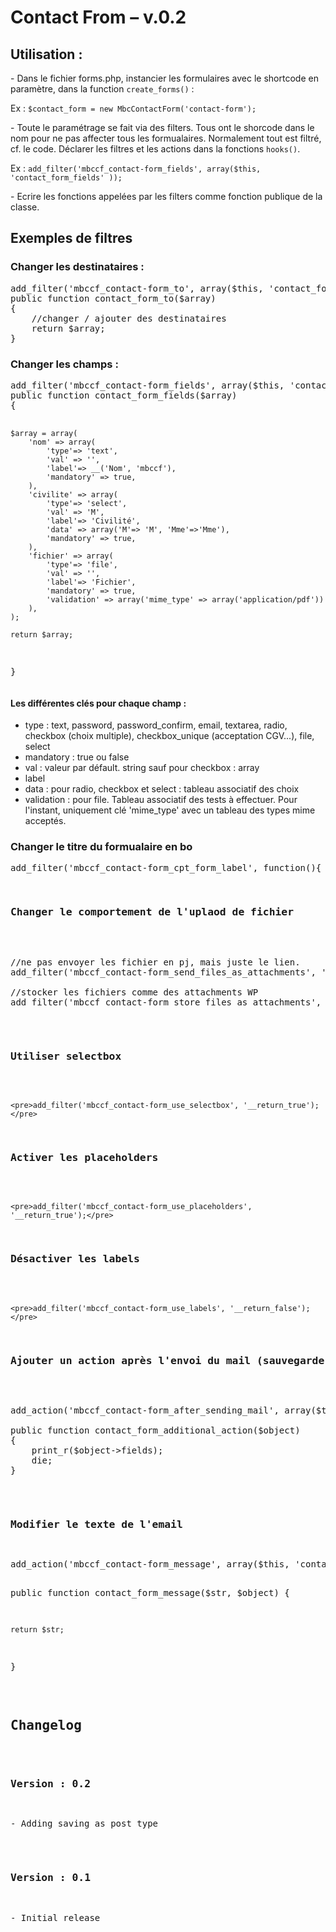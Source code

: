 <h1>Contact From – v.0.2</h1>

<h2>Utilisation :</h2>


<p>- Dans le fichier forms.php, instancier les formulaires avec le shortcode en paramètre,
dans la function <code>create_forms()</code> : </p>

<p>Ex :	<code>$contact_form = new MbcContactForm('contact-form');</code></p>

<p>- Toute le paramétrage se fait via des filters. Tous ont le shorcode dans le nom pour ne pas affecter tous les formualaires. Normalement tout est filtré, cf. le code.
Déclarer les filtres et les actions dans la fonctions <code>hooks()</code>.</p>

<p>Ex :	<code>add_filter('mbccf_contact-form_fields', array($this, 'contact_form_fields' ));</code> </p>

<p>- Ecrire les fonctions appelées par les filters comme fonction publique de la classe.</p>


<h2>Exemples de filtres</h2>

<h3>Changer les destinataires :</h3>
	<pre>
add_filter('mbccf_contact-form_to', array($this, 'contact_form_to'));
public function contact_form_to($array)
{
	//changer / ajouter des destinataires
	return $array;
}
</pre>

<h3>Changer les champs :</h3>
<pre>
add_filter('mbccf_contact-form_fields', array($this, 'contact_form_fields') );
public function contact_form_fields($array)
{

	$array = array(
		'nom' => array(
			'type'=> 'text',
			'val' => '',
			'label'=> __('Nom', 'mbccf'),
			'mandatory' => true,
		),
		'civilite' => array(
			'type'=> 'select',
			'val' => 'M',
			'label'=> 'Civilité',
			'data' => array('M'=> 'M', 'Mme'=>'Mme'),
			'mandatory' => true,
		),
		'fichier' => array(
			'type'=> 'file',
			'val' => '',
			'label'=> 'Fichier',
			'mandatory' => true,
			'validation' => array('mime_type' => array('application/pdf'))
		),
	);
		
	return $array;

}
</pre>

<h4>Les différentes clés pour chaque champ :</h4>
<ul><li>type : text, password, password_confirm, email, textarea, radio, checkbox (choix multiple), checkbox_unique (acceptation CGV...), file, select</li>
<li>mandatory : true ou false</li>
<li>val : valeur par défault. string sauf pour checkbox : array</li>
<li>label</li>
<li>data : pour radio, checkbox et select : tableau associatif des choix</li>
<li>validation : pour file. Tableau associatif des tests à effectuer. Pour l'instant, uniquement clé 'mime_type' avec un tableau des types mime acceptés.</li></ul>

<h3>Changer le titre du formualaire en bo</h3>

<pre>add_filter('mbccf_contact-form_cpt_form_label', function(){ return 'Formulaire de contact'; } );<pre>

<h3>Changer le comportement de l'uplaod de fichier</h3>
	
<pre>
//ne pas envoyer les fichier en pj, mais juste le lien.
add_filter('mbccf_contact-form_send_files_as_attachments', '__return_false');

//stocker les fichiers comme des attachments WP
add_filter('mbccf_contact-form_store_files_as_attachments', '__return_true');
</pre>

<h3>Utiliser selectbox</h3>

	<pre>add_filter('mbccf_contact-form_use_selectbox', '__return_true');</pre>
	
	
<h3>Activer les placeholders</h3>

	<pre>add_filter('mbccf_contact-form_use_placeholders', '__return_true');</pre>
	
	
<h3>Désactiver les labels</h3>

	<pre>add_filter('mbccf_contact-form_use_labels', '__return_false');</pre>
	
	
<h3>Ajouter un action après l'envoi du mail (sauvegarde base, autre email...)</h3>

<pre>
add_action('mbccf_contact-form_after_sending_mail', array($this, 'contact_form_additional_action'));

public function contact_form_additional_action($object)
{
	print_r($object->fields);
	die;
}
</pre>
<h3>Modifier le texte de l'email</h3>
<pre>
add_action('mbccf_contact-form_message', array($this, 'contact_form_message'), 10, 2);

public function contact_form_message($str, $object)
{
	
	return $str;
}
</pre>

<h2>Changelog</h2>

<h3>Version : 0.2</h3>
<p>- Adding saving as post type</p>

<h3>Version : 0.1</h3>
<p>- Initial release</p>



